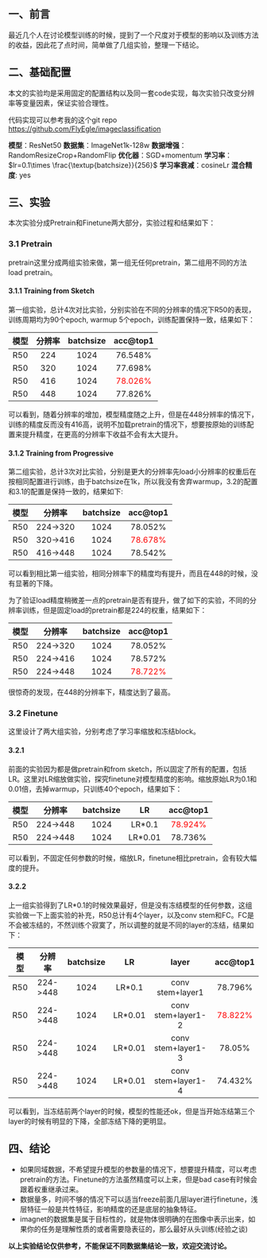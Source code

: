 ## 一、前言
最近几个人在讨论模型训练的时候，提到了一个尺度对于模型的影响以及训练方法的收益，因此花了点时间，简单做了几组实验，整理一下结论。

## 二、基础配置
本文的实验均是采用固定的配置结构以及同一套code实现，每次实验只改变分辨率等变量因素，保证实验合理性。

代码实现可以参考我的这个git repo
https://github.com/FlyEgle/imageclassification

**模型**：ResNet50
**数据集**：ImageNet1k-128w
**数据增强**：RandomResizeCrop+RandomFlip
**优化器**：SGD+momentum
**学习率**：$lr=0.1\times \frac{\textup{batchsize}}{256}$
**学习率衰减**：cosineLr
**混合精度**: yes

## 三、实验

本次实验分成Pretrain和Finetune两大部分，实验过程和结果如下：
### 3.1 Pretrain
pretrain这里分成两组实验来做，第一组无任何pretrain，第二组用不同的方法load pretrain。
#### 3.1.1 Training from Sketch
第一组实验，总计4次对比实验，分别实验在不同的分辨率的情况下R50的表现，训练周期均为90个epoch, warmup 5个epoch，训练配置保持一致，结果如下：

|模型|分辨率|batchsize|acc@top1|
|:---:|:---:|:---:|:---:|
|R50|224|1024|76.548%|
|R50|320|1024|77.698%|
|R50|416|1024|<font color=Red>78.026%</font>|
|R50|448|1024|77.826%|

可以看到，随着分辨率的增加，模型精度随之上升，但是在448分辨率的情况下，训练的精度反而没有416高，说明不加载pretrain的情况下，想要按原始的训练配置来提升精度，在更高的分辨率下收益不会有太大提升。

#### 3.1.2 Training from Progressive
第二组实验，总计3次对比实验，分别是更大的分辨率先load小分辨率的权重后在按相同配置进行训练，由于batchsize在1k，所以我没有舍弃warmup，3.2的配置和3.1的配置是保持一致的，结果如下:

|模型|分辨率|batchsize|acc@top1|
|:---:|:---:|:---:|:---:|
|R50|224->320|1024|78.052%|
|R50|320->416|1024|<font color=Red>78.678%</font>|
|R50|416->448|1024|78.542%|

可以看到相比第一组实验，相同分辨率下的精度均有提升，而且在448的时候，没有显著的下降。

为了验证load精度稍微差一点的pretrain是否有提升，做了如下的实验，不同的分辨率训练，但是固定load的pretrain都是224的权重，结果如下：

|模型|分辨率|batchsize|acc@top1|
|:---:|:---:|:---:|:---:|
|R50|224->320|1024|78.052%|
|R50|224->416|1024|78.572%|
|R50|224->448|1024|<font color=Red>78.722%</font>|

很惊奇的发现，在448的分辨率下，精度达到了最高。

### 3.2 Finetune
这里设计了两大组实验，分别考虑了学习率缩放和冻结block。
#### 3.2.1
前面的实验因为都是做pretrain和from sketch，所以固定了所有的配置，包括LR。这里对LR缩放做实验，探究finetune对模型精度的影响。缩放原始LR为0.1和0.01倍，去掉warmup，只训练40个epoch，结果如下：

|模型|分辨率|batchsize|LR|acc@top1|
|:---:|:---:|:---:|:---:|:---:|
|R50|224->448|1024|LR*0.1|<font color=Red>78.924%|
|R50|224->448|1024|LR*0.01|78.736%|

可以看到，不固定任何参数的时候，缩放LR，finetune相比pretrain，会有较大幅度的提升。

#### 3.2.2
上一组实验得到了LR*0.1的时候效果最好，但是没有冻结模型的任何参数，这组实验做一下上面实验的补充，R50总计有4个layer，以及conv stem和FC。FC是不会被冻结的，不然训练个寂寞了，所以调整的就是不同的layer的冻结，结果如下：

|模型|分辨率|batchsize|LR|layer|acc@top1|
|:---:|:---:|:---:|:---:|:---:|:---:|
|R50|224->448|1024|LR*0.1|conv stem+layer1|78.796%|
|R50|224->448|1024|LR*0.01|conv stem+layer1-2|<font color=red>78.822%|
|R50|224->448|1024|LR*0.01|conv stem+layer1-3|78.05%|
|R50|224->448|1024|LR*0.01|conv stem+layer1-4|74.432%|

可以看到，当冻结前两个layer的时候，模型的性能还ok，但是当开始冻结第三个layer的时候有明显的下降，全部冻结下降的更明显。

## 四、结论
- 如果同域数据，不希望提升模型的参数量的情况下，想要提升精度，可以考虑pretrain的方法。Finetune的方法虽然精度可以上来，但是bad case有时候会跟着权重继承过来。
- 数据量多，时间不够的情况下可以适当freeze前面几层layer进行finetune，浅层特征一般是共性特征，影响精度的还是底层的抽象特征。
- imagnet的数据集是属于目标性的，就是物体很明确的在图像中表示出来，如果你的任务是理解性质的或者需要隐表征的，那么最好从头训练(经验之谈)

**以上实验结论仅供参考，不能保证不同数据集结论一致，欢迎交流讨论。**

